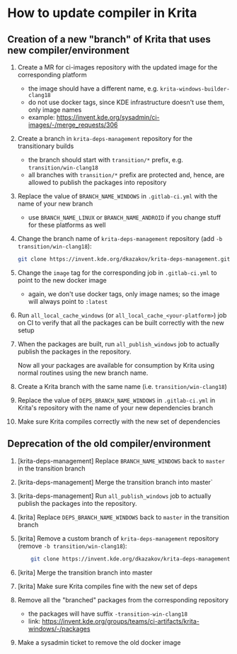 # How to update compiler in Krita

## Creation of a new "branch" of Krita that uses new compiler/environment

1) Create a MR for ci-images repository with the updated image for the corresponding platform

    * the image should have a different name, e.g. `krita-windows-builder-clang18`
    * do not use docker tags, since KDE infrastructure doesn't use them, only image names
    * example: https://invent.kde.org/sysadmin/ci-images/-/merge_requests/306

2) Create a branch in `krita-deps-management` repository for the transitionary builds

    * the branch should start with `transition/*` prefix, e.g. `transition/win-clang18`
    * all branches with `transition/*` prefix are protected and, hence, are allowed to
      publish the packages into repository

3) Replace the value of `BRANCH_NAME_WINDOWS` in `.gitlab-ci.yml` with the name of your new branch

    * use `BRANCH_NAME_LINUX` or `BRANCH_NAME_ANDROID` if you change stuff for these platforms as well

4) Change the branch name of `krita-deps-management` repository (add `-b transition/win-clang18`):

    ```bash
    git clone https://invent.kde.org/dkazakov/krita-deps-management.git -b transition/win-clang18 krita-deps-management --depth=1
    ```

5) Change the `image` tag for the corresponding job in `.gitlab-ci.yml` to point to the new docker image

    * again, we don't use docker tags, only image names; so the image will always point to `:latest`

6) Run `all_local_cache_windows` (or `all_local_cache_<your-platform>`) job on CI to verify that all
   the packages can be built correctly with the new setup

7) When the packages are built, run `all_publish_windows` job to actually publish the packages in the repository.

   Now all your packages are available for consumption by Krita using normal routines using the new branch name.

8) Create a Krita branch with the same name (i.e. `transition/win-clang18`)

9) Replace the value of `DEPS_BRANCH_NAME_WINDOWS` in `.gitlab-ci.yml` in Krita's repository with the name of
   your new dependencies branch

10) Make sure Krita compiles correctly with the new set of dependencies

## Deprecation of the old compiler/environment

1) [krita-deps-management] Replace `BRANCH_NAME_WINDOWS` back to `master` in the transition branch

2) [krita-deps-management] Merge the transition branch into master`

3) [krita-deps-management] Run `all_publish_windows` job to actually publish the packages into the repository.

4) [krita] Replace `DEPS_BRANCH_NAME_WINDOWS` back to `master` in the transition branch

5) [krita] Remove a custom branch of `krita-deps-management` repository (remove `-b transition/win-clang18`):

    ```bash
        git clone https://invent.kde.org/dkazakov/krita-deps-management.git krita-deps-management --depth=1
    ```

6) [krita] Merge the transition branch into master

7) [krita] Make sure Krita compiles fine with the new set of deps

8) Remove all the "branched" packages from the corresponding repository

    * the packages will have suffix `-transition-win-clang18`
    * link: https://invent.kde.org/groups/teams/ci-artifacts/krita-windows/-/packages

9) Make a sysadmin ticket to remove the old docker image
